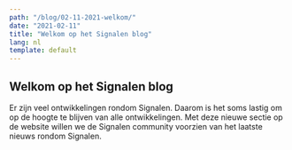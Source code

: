 ```yaml
---
path: "/blog/02-11-2021-welkom/"
date: "2021-02-11"
title: "Welkom op het Signalen blog"
lang: nl
template: default
---
```


## Welkom op het Signalen blog
Er zijn veel ontwikkelingen rondom Signalen. Daarom is het soms lastig om op de hoogte te blijven van alle ontwikkelingen.
Met deze nieuwe sectie op de website willen we de Signalen community voorzien van het laatste nieuws rondom Signalen.
